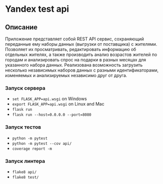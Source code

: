 # Yandex test api

## Описание
Приложение представляет собой REST API сервис, сохраняющий переданные ему наборы данных 
(выгрузки от поставщика) c жителями.
Позволяет их просматривать, редактировать информацию об отдельных жителях, 
а также производить анализ возрастов жителей по городам и 
анализировать спрос на подарки в разных месяцах для указанного набора данных.
Реализована возможность загрузить несколько независимых наборов
данных с разными идентификаторами, изменяемых
и анализируемых независимо друг от друга.


### Запуск сервера
* `set FLASK_APP=api.wsgi` on Windows
* `export FLASK_APP=api.wsgi` on Linux and Mac
* `flask run`
* `flask run --host=0.0.0.0 --port=8080`


### Запуск тестов
* `python -m pytest`
* `python -m pytest --cov api/`
* `coverage report -m`

### Запуск линтера
* `flake8 api/`
* `flake8 test/`

